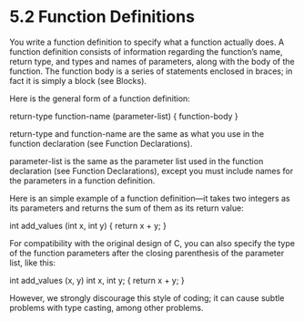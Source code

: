 # 5.2 Function Definitions

You write a function definition to specify what a function actually does. A function definition consists of information regarding the function’s name, return type, and types and names of parameters, along with the body of the function. The function body is a series of statements enclosed in braces; in fact it is simply a block (see Blocks).

Here is the general form of a function definition:

return-type
function-name (parameter-list)
{
  function-body
}

return-type and function-name are the same as what you use in the function declaration (see Function Declarations).

parameter-list is the same as the parameter list used in the function declaration (see Function Declarations), except you must include names for the parameters in a function definition.

Here is an simple example of a function definition—it takes two integers as its parameters and returns the sum of them as its return value:

int
add_values (int x, int y)
{
  return x + y;
}

For compatibility with the original design of C, you can also specify the type of the function parameters after the closing parenthesis of the parameter list, like this:

int
add_values (x, y)
    int x, int y;
{
  return x + y;
}

However, we strongly discourage this style of coding; it can cause subtle problems with type casting, among other problems. 
